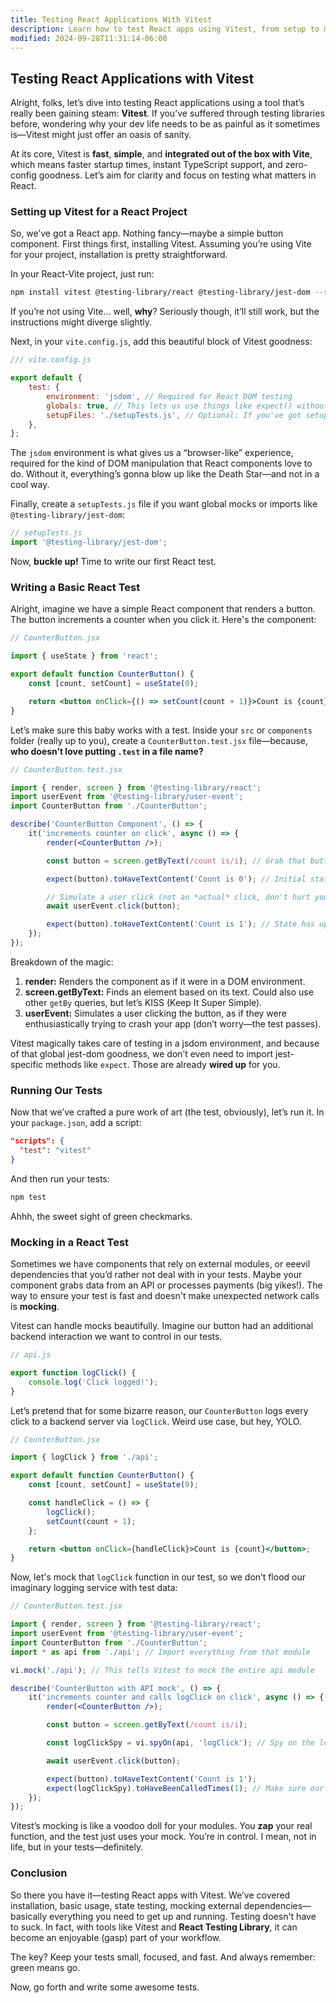 ```yaml
---
title: Testing React Applications With Vitest
description: Learn how to test React apps using Vitest, from setup to mocks.
modified: 2024-09-28T11:31:14-06:00
---
```


## Testing React Applications with Vitest

Alright, folks, let’s dive into testing React applications using a tool that’s really been gaining steam: **Vitest**. If you’ve suffered through testing libraries before, wondering why your dev life needs to be as painful as it sometimes is—Vitest might just offer an oasis of sanity.

At its core, Vitest is **fast**, **simple**, and **integrated out of the box with Vite**, which means faster startup times, instant TypeScript support, and zero-config goodness. Let’s aim for clarity and focus on testing what matters in React.

### Setting up Vitest for a React Project

So, we’ve got a React app. Nothing fancy—maybe a simple button component. First things first, installing Vitest. Assuming you’re using Vite for your project, installation is pretty straightforward.

In your React-Vite project, just run:

```bash
npm install vitest @testing-library/react @testing-library/jest-dom --save-dev
```

If you’re not using Vite… well, **why**? Seriously though, it’ll still work, but the instructions might diverge slightly.

Next, in your `vite.config.js`, add this beautiful block of Vitest goodness:

```js
/// vite.config.js

export default {
	test: {
		environment: 'jsdom', // Required for React DOM testing
		globals: true, // This lets us use things like expect() without importing
		setupFiles: './setupTests.js', // Optional: If you've got setup requirements
	},
};
```

The `jsdom` environment is what gives us a “browser-like” experience, required for the kind of DOM manipulation that React components love to do. Without it, everything’s gonna blow up like the Death Star—and not in a cool way.

Finally, create a `setupTests.js` file if you want global mocks or imports like `@testing-library/jest-dom`:

```js
// setupTests.js
import '@testing-library/jest-dom';
```

Now, **buckle up!** Time to write our first React test.

### Writing a Basic React Test

Alright, imagine we have a simple React component that renders a button. The button increments a counter when you click it. Here's the component:

```jsx
// CounterButton.jsx

import { useState } from 'react';

export default function CounterButton() {
	const [count, setCount] = useState(0);

	return <button onClick={() => setCount(count + 1)}>Count is {count}</button>;
}
```

Let’s make sure this baby works with a test. Inside your `src` or `components` folder (really up to you), create a `CounterButton.test.jsx` file—because, **who doesn’t love putting `.test` in a file name?**

```jsx
// CounterButton.test.jsx

import { render, screen } from '@testing-library/react';
import userEvent from '@testing-library/user-event';
import CounterButton from './CounterButton';

describe('CounterButton Component', () => {
	it('increments counter on click', async () => {
		render(<CounterButton />);

		const button = screen.getByText(/count is/i); // Grab that button by its text

		expect(button).toHaveTextContent('Count is 0'); // Initial state check

		// Simulate a user click (not an *actual* click, don't hurt your screen)
		await userEvent.click(button);

		expect(button).toHaveTextContent('Count is 1'); // State has updated, test should pass
	});
});
```

Breakdown of the magic:

1. **render:** Renders the component as if it were in a DOM environment.
2. **screen.getByText:** Finds an element based on its text. Could also use other `getBy` queries, but let’s KISS (Keep It Super Simple).
3. **userEvent:** Simulates a user clicking the button, as if they were enthusiastically trying to crash your app (don’t worry—the test passes).

Vitest magically takes care of testing in a jsdom environment, and because of that global jest-dom goodness, we don’t even need to import jest-specific methods like `expect`. Those are already **wired up** for you.

### Running Our Tests

Now that we’ve crafted a pure work of art (the test, obviously), let’s run it. In your `package.json`, add a script:

```json
"scripts": {
  "test": "vitest"
}
```

And then run your tests:

```bash
npm test
```

Ahhh, the sweet sight of green checkmarks.

### Mocking in a React Test

Sometimes we have components that rely on external modules, or eeevil dependencies that you’d rather not deal with in your tests. Maybe your component grabs data from an API or processes payments (big yikes!). The way to ensure your test is fast and doesn't make unexpected network calls is **mocking**.

Vitest can handle mocks beautifully. Imagine our button had an additional backend interaction we want to control in our tests.

```jsx
// api.js

export function logClick() {
	console.log('Click logged!');
}
```

Let’s pretend that for some bizarre reason, our `CounterButton` logs every click to a backend server via `logClick`. Weird use case, but hey, YOLO.

```jsx
// CounterButton.jsx

import { logClick } from './api';

export default function CounterButton() {
	const [count, setCount] = useState(0);

	const handleClick = () => {
		logClick();
		setCount(count + 1);
	};

	return <button onClick={handleClick}>Count is {count}</button>;
}
```

Now, let's mock that `logClick` function in our test, so we don’t flood our imaginary logging service with test data:

```jsx
// CounterButton.test.jsx

import { render, screen } from '@testing-library/react';
import userEvent from '@testing-library/user-event';
import CounterButton from './CounterButton';
import * as api from './api'; // Import everything from that module

vi.mock('./api'); // This tells Vitest to mock the entire api module

describe('CounterButton with API mock', () => {
	it('increments counter and calls logClick on click', async () => {
		render(<CounterButton />);

		const button = screen.getByText(/count is/i);

		const logClickSpy = vi.spyOn(api, 'logClick'); // Spy on the logClick function

		await userEvent.click(button);

		expect(button).toHaveTextContent('Count is 1');
		expect(logClickSpy).toHaveBeenCalledTimes(1); // Make sure our API interaction would have happened once
	});
});
```

Vitest’s mocking is like a voodoo doll for your modules. You **zap** your real function, and the test just uses your mock. You’re in control. I mean, not in life, but in your tests—definitely.

### Conclusion

So there you have it—testing React apps with Vitest. We’ve covered installation, basic usage, state testing, mocking external dependencies—basically everything you need to get up and running. Testing doesn't have to suck. In fact, with tools like Vitest and **React Testing Library**, it can become an enjoyable (gasp) part of your workflow.

The key? Keep your tests small, focused, and fast. And always remember: green means go.

Now, go forth and write some awesome tests.

```ts

```
